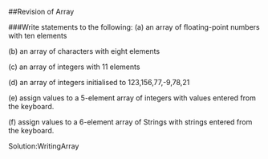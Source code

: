 ##Revision of Array

###Write statements to the following:
(a) an array of floating-point numbers with ten elements

(b) an array of characters with eight elements

(c) an array of integers with 11 elements

(d) an array of integers initialised to 123,156,77,-9,78,21

(e) assign values to a 5-element array of integers with values entered from the keyboard.

(f) assign values to a 6-element array of Strings with strings entered from the keyboard.

Solution:WritingArray